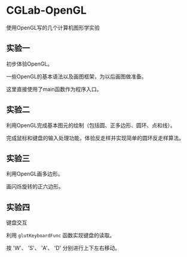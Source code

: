 # CGLab-OpenGL
使用OpenGL写的几个计算机图形学实验

## 实验一
初步体验OpenGL。

一些OpenGL的基本语法以及画图框架，为以后画图做准备。

这里直接使用了main函数作为程序入口。

## 实验二
利用OpenGL完成基本图元的绘制（包括圆、正多边形、圆环、点和线）。

完成鼠标和键盘的输入处理功能，体验反走样并实现简单的圆环反走样算法。

## 实验三

利用OpenGL画多边形。

画闪烁旋转的正六边形。

## 实验四

键盘交互

利用 `glutKeyboardFunc` 函数实现键盘的读取。

按 'W'、 'S'、 'A'、 'D' 分别进行上下左右移动。